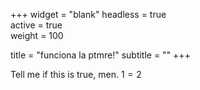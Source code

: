 +++
widget = "blank" 
headless = true  
active = true  
weight = 100  

title = "funciona la ptmre!"
subtitle = ""
+++

Tell me if this is true, men. $1=2$ 
